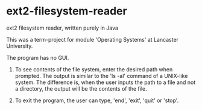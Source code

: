 # ext2-filesystem-reader
ext2 filesystem reader, written purely in Java

This was a term-project for module 'Operating Systems' at Lancaster University.

The program has no GUI.

1. To see contents of the file system, enter the desired path when prompted. The output is similar to the 'ls -al' command of
a UNIX-like system. The difference is, when the user inputs the path to a file and not a directory, the output will be the
contents of the file.

2. To exit the program, the user can type, 'end', 'exit', 'quit' or 'stop'.
